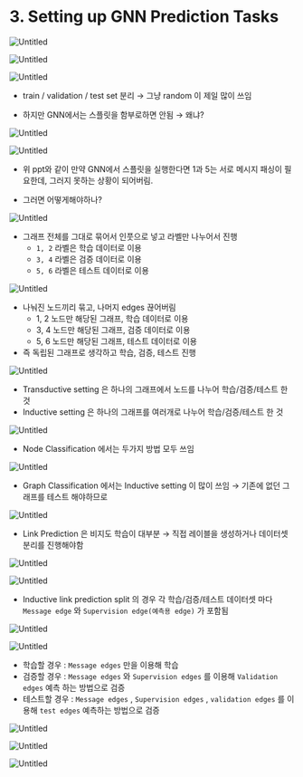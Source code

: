# 3. Setting up GNN Prediction Tasks

![Untitled](3%20Setting%20up%20GNN%20Prediction%20Tasks%20265e9d4f2f334ae4852f4fb5de43c63e/Untitled.png)

![Untitled](3%20Setting%20up%20GNN%20Prediction%20Tasks%20265e9d4f2f334ae4852f4fb5de43c63e/Untitled%201.png)

![Untitled](3%20Setting%20up%20GNN%20Prediction%20Tasks%20265e9d4f2f334ae4852f4fb5de43c63e/Untitled%202.png)

- train / validation / test set 분리
→ 그냥 random 이 제일 많이 쓰임

- 하지만 GNN에서는 스플릿을 함부로하면 안됨
→ 왜냐?

![Untitled](3%20Setting%20up%20GNN%20Prediction%20Tasks%20265e9d4f2f334ae4852f4fb5de43c63e/Untitled%203.png)

![Untitled](3%20Setting%20up%20GNN%20Prediction%20Tasks%20265e9d4f2f334ae4852f4fb5de43c63e/Untitled%204.png)

- 위 ppt와 같이 만약 GNN에서 스플릿을 실행한다면 1과 5는 서로 메시지 패싱이 필요한데,
그러지 못하는 상황이 되어버림.

- 그러면 어떻게해야하나?

![Untitled](3%20Setting%20up%20GNN%20Prediction%20Tasks%20265e9d4f2f334ae4852f4fb5de43c63e/Untitled%205.png)

- 그래프 전체를 그대로 묶어서 인풋으로 넣고 라벨만 나누어서 진행
    - `1, 2` 라벨은 학습 데이터로 이용
    - `3, 4` 라벨은 검증 데이터로 이용
    - `5, 6` 라벨은 테스트 데이터로 이용

![Untitled](3%20Setting%20up%20GNN%20Prediction%20Tasks%20265e9d4f2f334ae4852f4fb5de43c63e/Untitled%206.png)

- 나눠진 노드끼리 묶고, 나머지 edges 끊어버림
    - 1, 2 노드만 해당된 그래프, 학습 데이터로 이용
    - 3, 4 노드만 해당된 그래프, 검증 데이터로 이용
    - 5, 6 노드만 해당된 그래프, 테스트 데이터로 이용
- 즉 독립된 그래프로 생각하고 학습, 검증, 테스트 진행

![Untitled](3%20Setting%20up%20GNN%20Prediction%20Tasks%20265e9d4f2f334ae4852f4fb5de43c63e/Untitled%207.png)

- Transductive setting 은 하나의 그래프에서 노드를 나누어 학습/검증/테스트 한 것
- Inductive setting 은 하나의 그래프를 여러개로 나누어 학습/검증/테스트 한 것

![Untitled](3%20Setting%20up%20GNN%20Prediction%20Tasks%20265e9d4f2f334ae4852f4fb5de43c63e/Untitled%208.png)

- Node Classification 에서는 두가지 방법 모두 쓰임

![Untitled](3%20Setting%20up%20GNN%20Prediction%20Tasks%20265e9d4f2f334ae4852f4fb5de43c63e/Untitled%209.png)

- Graph Classification 에서는 Inductive setting 이 많이 쓰임
→ 기존에 없던 그래프를 테스트 해야하므로

![Untitled](3%20Setting%20up%20GNN%20Prediction%20Tasks%20265e9d4f2f334ae4852f4fb5de43c63e/Untitled%2010.png)

- Link Prediction 은 비지도 학습이 대부분
→ 직접 레이블을 생성하거나 데이터셋 분리를 진행해야함

![Untitled](3%20Setting%20up%20GNN%20Prediction%20Tasks%20265e9d4f2f334ae4852f4fb5de43c63e/Untitled%2011.png)

![Untitled](3%20Setting%20up%20GNN%20Prediction%20Tasks%20265e9d4f2f334ae4852f4fb5de43c63e/Untitled%2012.png)

- Inductive link prediction split 의 경우
각 학습/검증/테스트 데이터셋 마다 `Message edge` 와 `Supervision edge(예측용 edge)` 가 포함됨

![Untitled](3%20Setting%20up%20GNN%20Prediction%20Tasks%20265e9d4f2f334ae4852f4fb5de43c63e/Untitled%2013.png)

![Untitled](3%20Setting%20up%20GNN%20Prediction%20Tasks%20265e9d4f2f334ae4852f4fb5de43c63e/Untitled%2014.png)

- 학습할 경우 : `Message edges` 만을 이용해 학습
- 검증할 경우 : `Message edges` 와 `Supervision edges` 를 이용해 `Validation edges` 예측 하는 방법으로 검증
- 테스트할 경우 : `Message edges` , `Supervision edges` , `validation edges` 를 이용해 `test edges` 예측하는 방법으로 검증

![Untitled](3%20Setting%20up%20GNN%20Prediction%20Tasks%20265e9d4f2f334ae4852f4fb5de43c63e/Untitled%2015.png)

![Untitled](3%20Setting%20up%20GNN%20Prediction%20Tasks%20265e9d4f2f334ae4852f4fb5de43c63e/Untitled%2016.png)

![Untitled](3%20Setting%20up%20GNN%20Prediction%20Tasks%20265e9d4f2f334ae4852f4fb5de43c63e/Untitled%2017.png)